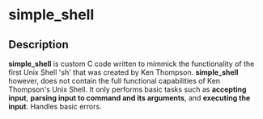# simple_shell

## Description

**simple_shell** is custom C code written to mimmick the functionality of the
first Unix Shell 'sh' that was created by Ken Thompson.
**simple_shell** however, does not contain the full functional capabilities of
Ken Thompson's Unix Shell. It only performs basic tasks such as **accepting
input**, **parsing input to command and its arguments**, and **executing the
input**. Handles basic errors.